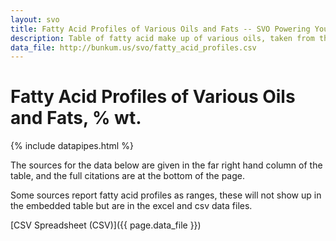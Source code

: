 ```yaml
---
layout: svo
title: Fatty Acid Profiles of Various Oils and Fats -- SVO Powering Your Vehicle with Straight Vegetable Oil
description: Table of fatty acid make up of various oils, taken from the literature, with references.
data_file: http://bunkum.us/svo/fatty_acid_profiles.csv
---
```


# Fatty Acid Profiles of Various Oils and Fats, % wt.

{% include datapipes.html %}

The sources for the data below are given in the far right hand column
of the table, and the full citations are at the bottom of the page.

Some sources report fatty acid profiles as ranges, these will
not show up in the embedded table but are in the excel
and csv data files.

[CSV Spreadsheet (CSV)]({{ page.data_file }})

[1]: http://dx.doi.org/10.1016/j.biortech.2005.11.022
[2]: http://dx.doi.org/10.1007/s11746-002-0587-2
[3]: http://dx.doi.org/10.1016/S0961-9534(02)00136-8
[4]: http://dx.doi.org/10.1080/00908319950014371
[5]: http://dx.doi.org/10.1007/BF02541645
[6]: http://dx.doi.org/10.1016/S1364-0321(99)00013-1
[7]: http://dx.doi.org/10.1007/BF02666587
